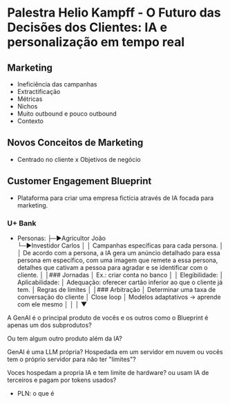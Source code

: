 # Palestra Helio Kampff - O Futuro das Decisões dos Clientes: IA e personalização em tempo real

## Marketing
- Ineficiência das campanhas
- Extractificação
- Métricas
- Nichos
- Muito outbound e pouco outbound
- Contexto

## Novos Conceitos de Marketing
- Centrado no cliente x Objetivos de negócio

## Customer Engagement Blueprint
- Plataforma para criar uma empresa fictícia através de IA focada para marketing.

### U+ Bank

- Personas:
        ├─►Agricultor João  
        └─►Investidor Carlos
│
│ Campanhas específicas para cada persona.
│
│ De acordo com a persona, a IA gera um anúncio detalhado para essa persona em específico, com uma imagem que remete a essa persona, detalhes que cativam a pessoa para agradar e se identificar com o cliente.
│
│### Jornadas
│ Ex.: criar conta no banco
│
│ Elegibilidade: 
│ Aplicabilidade: 
│ Adequação: oferecer cartão inferior ao que o cliente já tem.
│ Regras de limites
│
│### Arbitração
│ Determinar uma taxa de conversação do cliente
│ Close loop
│ Modelos adaptativos -> aprende com ele mesmo
│
│
│
▼



A GenAI é o principal produto de vocês e os outros como o Blueprint é apenas um dos subprodutos?

Ou tem algum outro produto além da IA?

GenAI é uma LLM própria?
Hospedada em um servidor em nuvem ou vocês tem o próprio servidor para não ter "limites"?

Voces hospedam a propria IA e tem limite de hardware?
ou usam IA de terceiros e pagam por tokens usados?

- PLN: o que é








